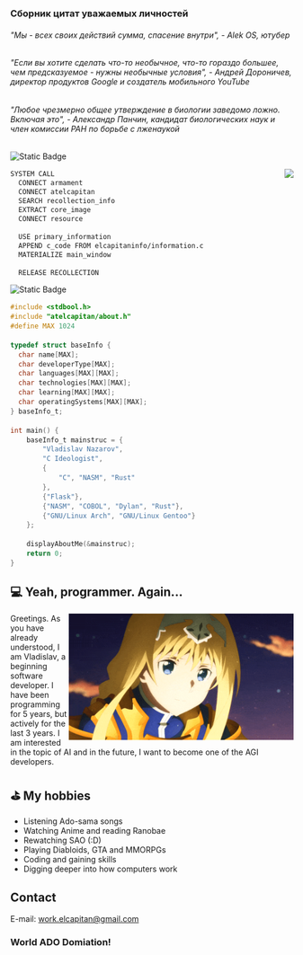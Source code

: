 ### Сборник цитат уважаемых личностей

###### "Мы - всех своих действий сумма, спасение внутри", - Alek OS, ютубер
###### "Если вы хотите сделать что-то необычное, что-то гораздо большее, чем предсказуемое - нужны необычные условия", - Андрей Дороничев, директор продуктов Google и создатель мобильного YouTube
###### "Любое чрезмерно общее утверждение в биологии заведомо ложно. Включая это", - Александр Панчин, кандидат биологических наук и член комиссии РАН по борьбе с лженаукой
![Static Badge](https://img.shields.io/badge/Language-Underworld%20System%20Commands-gold)

<img height="250" src="https://github.com/at-elcapitan/at-elcapitan/assets/96237569/b64c8e2f-ebfe-4160-bd15-455ef590733b" align="right">

```
SYSTEM CALL
  CONNECT armament
  CONNECT atelcapitan
  SEARCH recollection_info
  EXTRACT core_image
  CONNECT resource
  
  USE primary_information
  APPEND c_code FROM elcapitaninfo/information.c
  MATERIALIZE main_window
  
  RELEASE RECOLLECTION
```

<span style="color:green"> </span>

![Static Badge](https://img.shields.io/badge/Language-C-lightgray)
```c
#include <stdbool.h>
#include "atelcapitan/about.h"
#define MAX 1024

typedef struct baseInfo {
  char name[MAX];
  char developerType[MAX];
  char languages[MAX][MAX];
  char technologies[MAX][MAX];
  char learning[MAX][MAX];
  char operatingSystems[MAX][MAX];
} baseInfo_t;

int main() {
    baseInfo_t mainstruc = {
        "Vladislav Nazarov",
        "C Ideologist",
        {
            "C", "NASM", "Rust"
        },
        {"Flask"},
        {"NASM", "COBOL", "Dylan", "Rust"},
        {"GNU/Linux Arch", "GNU/Linux Gentoo"}
    };
    
    displayAboutMe(&mainstruc);
    return 0;
}
```

## ‍💻 Yeah, programmer. Again...
<img width="400" src="https://github.com/at-elcapitan/at-elcapitan/blob/4123a794c373f26ba0674228fff64471a51af4ec/alice.gif" align="right">
Greetings. As you have already understood, I am Vladislav, a beginning software developer. I have been programming for 5 years, but actively for the last 3 years. I am interested in the topic of AI and in the future, I want to become one of the AGI developers.

## ⛳ My hobbies
- Listening Ado-sama songs
- Watching Anime and reading Ranobae
- Rewatching SAO (:D)
- Playing Diabloids, GTA and MMORPGs
- Coding and gaining skills
- Digging deeper into how computers work

## Contact

E-mail: <work.elcapitan@gmail.com>

### World ADO Domiation!
